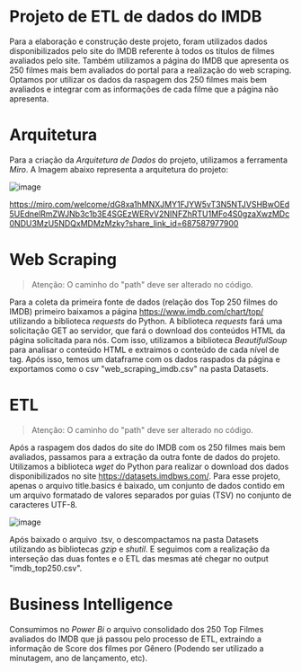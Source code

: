 # Projeto de ETL de dados do IMDB

Para a elaboração e construção deste projeto, foram utilizados dados disponibilizados pelo site do IMDB referente à todos os títulos de filmes avaliados pelo site. Também utilizamos a página do IMDB que apresenta os 250 filmes mais bem avaliados do portal para a realização do web scraping. Optamos por utilizar os dados da raspagem dos 250 filmes mais bem avaliados e integrar com as informações de cada filme que a página não apresenta.

# Arquitetura

Para a criação da *Arquitetura de Dados* do projeto, utilizamos a ferramenta *Miro*. A Imagem abaixo representa a arquitetura do projeto:

![image](https://user-images.githubusercontent.com/66805067/188272078-89273fa3-d4e4-48f4-b1ec-0819e9cd1d81.png)

https://miro.com/welcome/dG8xa1hMNXJMY1FJYW5vT3N5NTJVSHBwOEd5UEdnelRmZWJNb3c1b3E4SGEzWERvV2NINFZhRTU1MFo4S0gzaXwzMDc0NDU3MzU5NDQxMDMzMzky?share_link_id=687587977900

# Web Scraping

> Atenção: O caminho do "path" deve ser alterado no código.

Para a coleta da primeira fonte de dados (relação dos Top 250 filmes do IMDB) primeiro baixamos a página https://www.imdb.com/chart/top/ utilizando a biblioteca *requests* do Python. 
A biblioteca *requests* fará uma solicitação GET ao servidor, que fará o download dos conteúdos HTML da página solicitada para nós. 
Com isso, utilizamos a biblioteca *BeautifulSoup* para analisar o conteúdo HTML e extraimos o conteúdo de cada nível de tag. Após isso, temos um dataframe com os dados raspados da página e exportamos como o csv "web_scraping_imdb.csv" na pasta Datasets.

# ETL

> Atenção: O caminho do "path" deve ser alterado no código.

Após a raspagem dos dados do site do IMDB com os 250 filmes mais bem avaliados, passamos para a extração da outra fonte de dados do projeto. Utilizamos a biblioteca *wget* do Python para realizar o download dos dados disponibilizados no site https://datasets.imdbws.com/.
Para esse projeto, apenas o arquivo title.basics é baixado, um conjunto de dados contido em um arquivo formatado de valores separados por guias (TSV) no conjunto de caracteres UTF-8.

![image](https://user-images.githubusercontent.com/66805067/188269886-5b219a12-099e-4616-8352-af5fd5dc38c3.png)

Após baixado o arquivo .tsv, o descompactamos na pasta Datasets utilizando as bibliotecas *gzip* e *shutil*. E seguimos com a realização da interseção das duas fontes e o ETL das mesmas até chegar no output "imdb_top250.csv".

# Business Intelligence

Consumimos no *Power Bi* o arquivo consolidado dos 250 Top Filmes avaliados do IMDB que já passou pelo processo de ETL, extraindo a informação de Score dos filmes por Gênero (Podendo ser utilizado a minutagem, ano de lançamento, etc).
